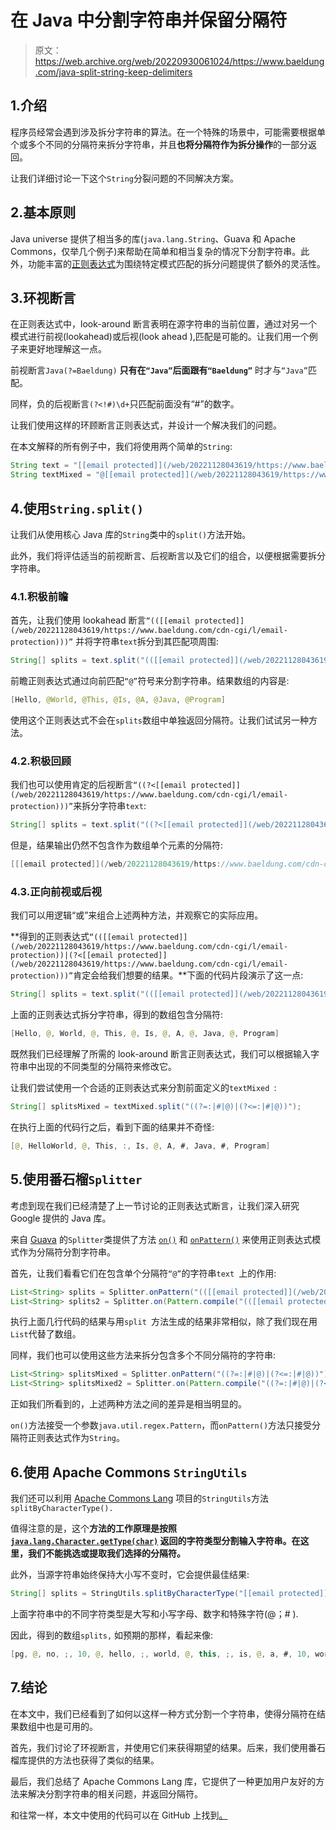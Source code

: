 # 在 Java 中分割字符串并保留分隔符

> 原文：<https://web.archive.org/web/20220930061024/https://www.baeldung.com/java-split-string-keep-delimiters>

## 1.介绍

程序员经常会遇到涉及拆分字符串的算法。在一个特殊的场景中，可能需要根据单个或多个不同的分隔符来拆分字符串，并且**也将分隔符作为拆分操作**的一部分返回。

让我们详细讨论一下这个`String`分裂问题的不同解决方案。

## 2.基本原则

Java universe 提供了相当多的库(`java.lang.String`、Guava 和 Apache Commons，仅举几个例子)来帮助在简单和相当复杂的情况下分割字符串。此外，功能丰富的[正则表达式](/web/20221128043619/https://www.baeldung.com/regular-expressions-java)为围绕特定模式匹配的拆分问题提供了额外的灵活性。

## 3.环视断言

在正则表达式中，look-around 断言表明在源字符串的当前位置，通过对另一个模式进行前视(lookahead)或后视(look ahead ),匹配是可能的。让我们用一个例子来更好地理解这一点。

前视断言`Java(?=Baeldung)` **只有在`“Java”`后面跟有`“Baeldung”`** 时才与`“Java”`匹配。

同样，负的后视断言`(?<!#)\d+`只匹配前面没有“#”的数字。

让我们使用这样的环顾断言正则表达式，并设计一个解决我们的问题。

在本文解释的所有例子中，我们将使用两个简单的`String`:

```java
String text = "[[email protected]](/web/20221128043619/https://www.baeldung.com/cdn-cgi/l/email-protection)@[[email protected]](/web/20221128043619/https://www.baeldung.com/cdn-cgi/l/email-protection)@[[email protected]](/web/20221128043619/https://www.baeldung.com/cdn-cgi/l/email-protection)@Program";
String textMixed = "@[[email protected]](/web/20221128043619/https://www.baeldung.com/cdn-cgi/l/email-protection):[[email protected]](/web/20221128043619/https://www.baeldung.com/cdn-cgi/l/email-protection)#Java#Program";
```

## 4.使用`String.split()`

让我们从使用核心 Java 库的`String`类中的`split()`方法开始。

此外，我们将评估适当的前视断言、后视断言以及它们的组合，以便根据需要拆分字符串。

### 4.1.积极前瞻

首先，让我们使用 lookahead 断言`“(([[email protected]](/web/20221128043619/https://www.baeldung.com/cdn-cgi/l/email-protection)))”` 并将字符串`text`拆分到其匹配项周围:

```java
String[] splits = text.split("(([[email protected]](/web/20221128043619/https://www.baeldung.com/cdn-cgi/l/email-protection)))");
```

前瞻正则表达式通过向前匹配`“@”`符号来分割字符串。结果数组的内容是:

```java
[Hello, @World, @This, @Is, @A, @Java, @Program]
```

使用这个正则表达式不会在`splits`数组中单独返回分隔符。让我们试试另一种方法。

### 4.2.积极回顾

我们也可以使用肯定的后视断言`“((?<[[email protected]](/web/20221128043619/https://www.baeldung.com/cdn-cgi/l/email-protection)))”`来拆分字符串`text`:

```java
String[] splits = text.split("((?<[[email protected]](/web/20221128043619/https://www.baeldung.com/cdn-cgi/l/email-protection)))");
```

但是，结果输出仍然不包含作为数组单个元素的分隔符:

```java
[[[email protected]](/web/20221128043619/https://www.baeldung.com/cdn-cgi/l/email-protection), [[email protected]](/web/20221128043619/https://www.baeldung.com/cdn-cgi/l/email-protection), [[email protected]](/web/20221128043619/https://www.baeldung.com/cdn-cgi/l/email-protection), [[email protected]](/web/20221128043619/https://www.baeldung.com/cdn-cgi/l/email-protection), [[email protected]](/web/20221128043619/https://www.baeldung.com/cdn-cgi/l/email-protection), [[email protected]](/web/20221128043619/https://www.baeldung.com/cdn-cgi/l/email-protection), Program]
```

### 4.3.正向前视或后视

我们可以用逻辑“或”来组合上述两种方法，并观察它的实际应用。

**得到的正则表达式`“(([[email protected]](/web/20221128043619/https://www.baeldung.com/cdn-cgi/l/email-protection))|(?<[[email protected]](/web/20221128043619/https://www.baeldung.com/cdn-cgi/l/email-protection)))”`肯定会给我们想要的结果。**下面的代码片段演示了这一点:

```java
String[] splits = text.split("(([[email protected]](/web/20221128043619/https://www.baeldung.com/cdn-cgi/l/email-protection))|(?<[[email protected]](/web/20221128043619/https://www.baeldung.com/cdn-cgi/l/email-protection)))");
```

上面的正则表达式拆分字符串，得到的数组包含分隔符:

```java
[Hello, @, World, @, This, @, Is, @, A, @, Java, @, Program]
```

既然我们已经理解了所需的 look-around 断言正则表达式，我们可以根据输入字符串中出现的不同类型的分隔符来修改它。

让我们尝试使用一个合适的正则表达式来分割前面定义的`textMixed `:

```java
String[] splitsMixed = textMixed.split("((?=:|#|@)|(?<=:|#|@))");
```

在执行上面的代码行之后，看到下面的结果并不奇怪:

```java
[@, HelloWorld, @, This, :, Is, @, A, #, Java, #, Program]
```

## 5.使用番石榴`Splitter`

考虑到现在我们已经清楚了上一节讨论的正则表达式断言，让我们深入研究 Google 提供的 Java 库。

来自 [Guava](/web/20221128043619/https://www.baeldung.com/guava-guide) 的`Splitter`类提供了方法 [`on()`](https://web.archive.org/web/20221128043619/https://guava.dev/releases/23.0/api/docs/com/google/common/base/Splitter.html#on-java.util.regex.Pattern-) 和 [`onPattern()`](https://web.archive.org/web/20221128043619/https://guava.dev/releases/23.0/api/docs/com/google/common/base/Splitter.html#onPattern-java.lang.String-) 来使用正则表达式模式作为分隔符分割字符串。

首先，让我们看看它们在包含单个分隔符`“@”`的字符串`text `上的作用:

```java
List<String> splits = Splitter.onPattern("(([[email protected]](/web/20221128043619/https://www.baeldung.com/cdn-cgi/l/email-protection))|(?<[[email protected]](/web/20221128043619/https://www.baeldung.com/cdn-cgi/l/email-protection)))").splitToList(text);
List<String> splits2 = Splitter.on(Pattern.compile("(([[email protected]](/web/20221128043619/https://www.baeldung.com/cdn-cgi/l/email-protection))|(?<[[email protected]](/web/20221128043619/https://www.baeldung.com/cdn-cgi/l/email-protection)))")).splitToList(text);
```

执行上面几行代码的结果与用`split `方法生成的结果非常相似，除了我们现在用`List`代替了数组。

同样，我们也可以使用这些方法来拆分包含多个不同分隔符的字符串:

```java
List<String> splitsMixed = Splitter.onPattern("((?=:|#|@)|(?<=:|#|@))").splitToList(textMixed);
List<String> splitsMixed2 = Splitter.on(Pattern.compile("((?=:|#|@)|(?<=:|#|@))")).splitToList(textMixed);
```

正如我们所看到的，上述两种方法之间的差异是相当明显的。

`on()`方法接受一个参数`java.util.regex.Pattern`，而`onPattern()`方法只接受分隔符正则表达式作为`String`。

## 6.使用 Apache Commons `StringUtils`

我们还可以利用 [Apache Commons Lang](/web/20221128043619/https://www.baeldung.com/java-commons-lang-3) 项目的`StringUtils`方法`splitByCharacterType().`

值得注意的是，这个**方法的工作原理是按照 [`java.lang.Character.getType(char)`](https://web.archive.org/web/20221128043619/https://docs.oracle.com/en/java/javase/11/docs/api/java.base/java/lang/Character.html#getType(char)) 返回的字符类型分割输入字符串。在这里，我们不能挑选或提取我们选择的分隔符。**

此外，当源字符串始终保持大小写不变时，它会提供最佳结果:

```java
String[] splits = StringUtils.splitByCharacterType("[[email protected]](/web/20221128043619/https://www.baeldung.com/cdn-cgi/l/email-protection);[[email protected]](/web/20221128043619/https://www.baeldung.com/cdn-cgi/l/email-protection);[[email protected]](/web/20221128043619/https://www.baeldung.com/cdn-cgi/l/email-protection);[[email protected]](/web/20221128043619/https://www.baeldung.com/cdn-cgi/l/email-protection)#10words;Java#Program");
```

上面字符串中的不同字符类型是大写和小写字母、数字和特殊字符(@；# ).

因此，得到的数组`splits,` 如预期的那样，看起来像:

```java
[pg, @, no, ;, 10, @, hello, ;, world, @, this, ;, is, @, a, #, 10, words, ;, J, ava, #, P, rogram]
```

## 7.结论

在本文中，我们已经看到了如何以这样一种方式分割一个字符串，使得分隔符在结果数组中也是可用的。

首先，我们讨论了环视断言，并使用它们来获得期望的结果。后来，我们使用番石榴库提供的方法也获得了类似的结果。

最后，我们总结了 Apache Commons Lang 库，它提供了一种更加用户友好的方法来解决分割字符串的相关问题，并返回分隔符。

和往常一样，本文中使用的代码可以在 GitHub 上找到[。](https://web.archive.org/web/20221128043619/https://github.com/eugenp/tutorials/tree/master/core-java-modules/core-java-string-operations-3)